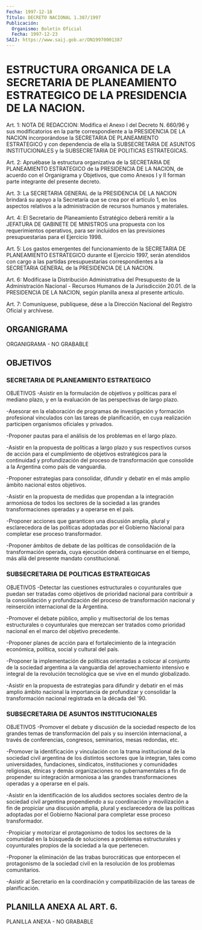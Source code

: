 ```yaml
---
Fecha: 1997-12-18
Título: DECRETO NACIONAL 1.387/1997
Publicación:
  Organismo: Boletín Oficial
  Fecha: 1997-12-23
SAIJ: https://www.saij.gob.ar/DN19970001387
---
```

# ESTRUCTURA ORGANICA DE LA SECRETARIA DE PLANEAMIENTO ESTRATEGICO DE LA PRESIDENCIA DE LA NACION.

<a id="1"></a>
Art. 1: NOTA DE REDACCION: Modifica el Anexo I del Decreto N. 660/96 y sus modificatorios en la parte correspondiente a la PRESIDENCIA DE LA NACION incorporándose la SECRETARIA DE PLANEAMIENTO ESTRATEGICO y con dependencia de ella la SUBSECRETARIA DE ASUNTOS INSTITUCIONALES y la SUBSECRETARIA DE POLITICAS ESTRATEGICAS.

<a id="2"></a>
Art. 2: Apruébase la estructura  organizativa  de la SECRETARIA DE PLANEAMIENTO ESTRATEGICO de la PRESIDENCIA DE LA NACION, de acuerdo con el Organigrama y Objetivos, que como Anexos I y II forman parte integrante del presente decreto.

<a id="3"></a>
Art.  3:  La SECRETARIA GENERAL de la PRESIDENCIA  DE  LA  NACION brindará su apoyo a la Secretaría que se crea por el artículo 1, en los aspectos  relativos  a  la administración de recursos humanos y materiales.

<a id="4"></a>
Art. 4: El Secretario de Planeamiento Estratégico deberá remitir a la  JEFATURA  DE  GABINETE  DE  MINISTROS  una  propuesta  con  los requerimientos operativos, para ser  incluidos  en  las previsiones presupuestarias para el Ejercicio 1998.

<a id="5"></a>
Art. 5: Los gastos emergentes del funcionamiento de  la SECRETARIA DE  PLANEAMIENTO  ESTRATEGICO  durante  el  Ejercicio  1997,  serán atendidos con cargo a las partidas presupuestarias correspondientes a  la  SECRETARIA  GENERAL  de  la  PRESIDENCIA  DE  LA  NACION.

<a id="6"></a>
Art.  6: Modifícase la Distribución Administrativa del Presupuesto de la Administración Nacional - Recursos Humanos de la Jurisdicción 20.01.  de  la  PRESIDENCIA  DE  LA NACION, según planilla anexa al presente artículo.

<a id="7"></a>
Art.  7: Comuníquese, publíquese, dése  a la Dirección Nacional del Registro  Oficial y archívese.

## ORGANIGRAMA

<a id="1"></a>
ORGANIGRAMA - NO GRABABLE

## OBJETIVOS

### SECRETARIA DE PLANEAMIENTO ESTRATEGICO

<a id="1"></a>
OBJETIVOS -Asistir en la formulación de objetivos y políticas para el mediano plazo, y en la evaluación de las perspectivas de largo plazo.

-Asesorar en la elaboración de programas de investigación y formación profesional vinculados con las tareas de planificación, en cuya realización participen organismos oficiales y privados.

-Proponer pautas para el análisis de los problemas en el largo plazo.

-Asistir en la propuesta de políticas a largo plazo y sus respectivos cursos de acción para el cumplimiento de objetivos estratégicos para la continuidad y profundización del proceso de transformación que consolide a la Argentina como país de vanguardia.

-Proponer estrategias para consolidar, difundir y debatir en el más amplio ámbito nacional estos objetivos.

-Asistir en la propuesta de medidas que propendan a la integración armoniosa de todos los sectores de la sociedad a las grandes transformaciones operadas y a operarse en el país.

-Proponer acciones que garanticen una discusión amplia, plural y esclarecedora de las políticas adoptadas por el Gobierno Nacional para completar ese proceso transformador.

-Proponer ámbitos de debate de las políticas de consolidación de la transformación operada, cuya ejecución deberá continuarse en el tiempo, más allá del presente mandato constitucional.

### SUBSECRETARIA DE POLITICAS ESTRATEGICAS

<a id="2"></a>
OBJETIVOS -Detectar las cuestiones estructurales o coyunturales que puedan ser tratadas como objetivos de prioridad nacional para contribuir a la consolidación y profundización del proceso de transformación nacional y reinserción internacional de la Argentina.

-Promover el debate público, amplio y multisectorial de los temas estructurales o coyunturales que merezcan ser tratados como prioridad nacional en el marco del objetivo precedente.

-Proponer planes de acción para el fortalecimiento de la integración económica, política, social y cultural del país.

-Proponer la implementación de políticas orientadas a colocar al conjunto de la sociedad argentina a la vanguardia del aprovechamiento intensivo e integral de la revolución tecnológica que se vive en el mundo globalizado.

-Asistir en la propuesta de estrategias para difundir y debatir en el más amplio ámbito nacional la importancia de profundizar y consolidar la transformación nacional registrada en la década del '90.

### SUBSECRETARIA DE ASUNTOS INSTITUCIONALES

<a id="3"></a>
OBJETIVOS -Promover el debate y discusión de la sociedad respecto de los grandes temas de transformación del país y su inserción internacional, a través de conferencias, congresos, seminarios, mesas redondas, etc.

-Promover la identificación y vinculación con la trama institucional de la sociedad civil argentina de los distintos sectores que la integran, tales como universidades, fundaciones, sindicatos, instituciones y comunidades religiosas, étnicas y demás organizaciones no gubernamentales a fin de propender su integración armoniosa a las grandes transformaciones operadas y a operarse en el país.

-Asistir en la identificación de los aludidos sectores sociales dentro de la sociedad civil argentina propendiendo a su coordinación y movilización a fin de propiciar una discusión amplia, plural y esclarecedora de las políticas adoptadas por el Gobierno Nacional para completar esse proceso transformador.

-Propiciar y motorizar el protagonismo de todos los sectores de la comunidad en la búsqueda de soluciones a problemas estructurales y coyunturales propios de la sociedad a la que pertenecen.

-Proponer la eliminación de las trabas burocráticas que entorpecen el protagonismo de la sociedad civil en la resolución de los problemas comunitarios.

-Asistir al Secretario en la coordinación y compatibilización de las tareas de planificación.

## PLANILLA ANEXA AL ART. 6.

<a id="1"></a>
PLANILLA ANEXA - NO GRABABLE